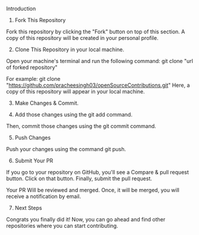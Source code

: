 Introduction

1. Fork This Repository

Fork this repository by clicking the "Fork" button on top of this section. A copy of this repository will be created in your personal profile.

2. Clone This Repository in your local machine.

Open your machine's terminal and run the following command: git clone "url of forked repository"

For example:
git clone "https://github.com/pracheesingh03/openSourceContributions.git"
Here, a copy of this repository will appear in your local machine.

3. Make Changes & Commit.

4. Add those changes using the git add command.

Then, commit those changes using the git commit command.

5. Push Changes

Push your changes using the command git push.

6. Submit Your PR

If you go to your repository on GitHub, you'll see a Compare & pull request button. Click on that button. Finally, submit the pull request.

Your PR Will be reviewed and merged. Once, it will be merged, you will receive a notification by email.

7. Next Steps

Congrats you finally did it! Now, you can go ahead and find other repositories where you can start contributing.
